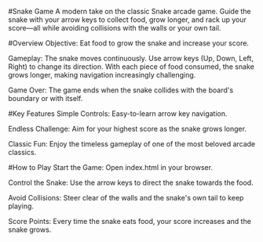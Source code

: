 #Snake Game
A modern take on the classic Snake arcade game. Guide the snake with your arrow keys to collect food, grow longer, and rack up your score—all while avoiding collisions with the walls or your own tail.

#Overview
Objective: Eat food to grow the snake and increase your score.

Gameplay: The snake moves continuously. Use arrow keys (Up, Down, Left, Right) to change its direction. With each piece of food consumed, the snake grows longer, making navigation increasingly challenging.

Game Over: The game ends when the snake collides with the board's boundary or with itself.

#Key Features
Simple Controls: Easy-to-learn arrow key navigation.

Endless Challenge: Aim for your highest score as the snake grows longer.

Classic Fun: Enjoy the timeless gameplay of one of the most beloved arcade classics.

#How to Play
Start the Game: Open index.html in your browser.

Control the Snake: Use the arrow keys to direct the snake towards the food.

Avoid Collisions: Steer clear of the walls and the snake's own tail to keep playing.

Score Points: Every time the snake eats food, your score increases and the snake grows.

#
#
#
#
#
